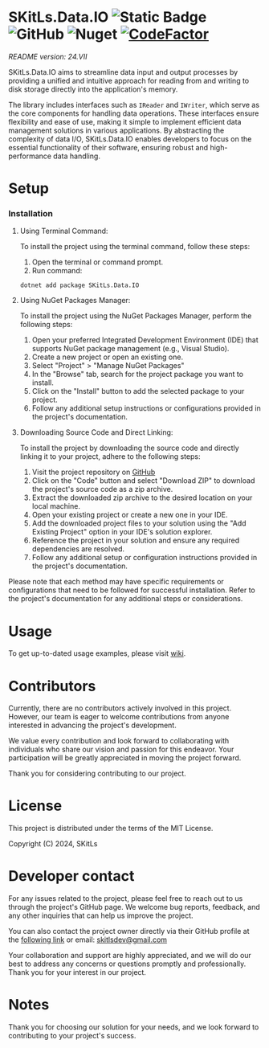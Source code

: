 ﻿# SKitLs.Data.IO ![Static Badge](https://img.shields.io/badge/Follow%20GitHub%20-%20black?logo=github&link=https%3A%2F%2Fgithub.com%2FSKitLs-Dev%2FSKitLs.Data.IO.git) ![GitHub](https://img.shields.io/github/license/SKitLs-Dev/SKitLs.Data.IO) ![Nuget](https://img.shields.io/nuget/v/SKitLs.Data.IO) [![CodeFactor](https://www.codefactor.io/repository/github/skitls-dev/skitls.data.io/badge)](https://www.codefactor.io/repository/github/skitls-dev/skitls.data.io)

_README version: 24.VII_

SKitLs.Data.IO aims to streamline data input and output processes by providing a unified and intuitive approach for reading from and writing to disk storage directly into the application's memory.

The library includes interfaces such as `IReader` and `IWriter`, which serve as the core components for handling data operations.
These interfaces ensure flexibility and ease of use, making it simple to implement efficient data management solutions in various applications.
By abstracting the complexity of data I/O, SKitLs.Data.IO enables developers to focus on the essential functionality of their software, ensuring robust and high-performance data handling.


# Setup

### Installation

1. Using Terminal Command:
    
    To install the project using the terminal command, follow these steps:

    1. Open the terminal or command prompt.
    2. Run command:
    
    ```
    dotnet add package SKitLs.Data.IO
    ```

2. Using NuGet Packages Manager:

    To install the project using the NuGet Packages Manager, perform the following steps:

    1. Open your preferred Integrated Development Environment (IDE) that supports NuGet package management (e.g., Visual Studio).
    2. Create a new project or open an existing one.
    3. Select "Project" > "Manage NuGet Packages"
    4. In the "Browse" tab, search for the project package you want to install.
    5. Click on the "Install" button to add the selected package to your project.
    5. Follow any additional setup instructions or configurations provided in the project's documentation.

3. Downloading Source Code and Direct Linking:

    To install the project by downloading the source code and directly linking it to your project, adhere to the following steps:

    1. Visit the project repository on [GitHub](https://github.com/SKitLs-dev/SKitLs.Data.IO)
    2. Click on the "Code" button and select "Download ZIP" to download the project's source code as a zip archive.
    3. Extract the downloaded zip archive to the desired location on your local machine.
    4. Open your existing project or create a new one in your IDE.
    5. Add the downloaded project files to your solution using the "Add Existing Project" option in your IDE's solution explorer.
    6. Reference the project in your solution and ensure any required dependencies are resolved.
    7. Follow any additional setup or configuration instructions provided in the project's documentation.

Please note that each method may have specific requirements or configurations that need to be followed for successful installation.
Refer to the project's documentation for any additional steps or considerations.


# Usage

To get up-to-dated usage examples, please visit [wiki](https://github.com/SKitLs-dev/SKitLs.Data.IO/wiki).


# Contributors

Currently, there are no contributors actively involved in this project.
However, our team is eager to welcome contributions from anyone interested in advancing the project's development.

We value every contribution and look forward to collaborating with individuals who share our vision and passion for this endeavor.
Your participation will be greatly appreciated in moving the project forward.

Thank you for considering contributing to our project.


# License

This project is distributed under the terms of the MIT License.

Copyright (C) 2024, SKitLs


# Developer contact

For any issues related to the project, please feel free to reach out to us through the project's GitHub page.
We welcome bug reports, feedback, and any other inquiries that can help us improve the project.

You can also contact the project owner directly via their GitHub profile at the [following link](https://github.com/SKitLs-dev) or email: skitlsdev@gmail.com

Your collaboration and support are highly appreciated, and we will do our best to address any concerns or questions promptly and professionally.
Thank you for your interest in our project.


# Notes

Thank you for choosing our solution for your needs, and we look forward to contributing to your project's success.
